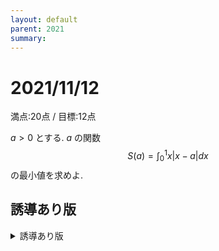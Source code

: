 ```yaml
---
layout: default
parent: 2021
summary: 
---
```


# 2021/11/12

満点:20点 / 目標:12点

$a>0$ とする. $a$ の関数
$$ S(a) = \int_0^1 x|x-a| dx $$
の最小値を求めよ.

## 誘導あり版

<details markdown="1">
<summary>誘導あり版</summary>

$a>0$ とする.

(1) $ y=x \| x-a \| $ のグラフを描け.

(2) **$a$ と $1$ の大小に注意して,** $a$ の関数
$$ S(a) = \int_0^1 x|x-a| dx $$
を $a$ の整式で表せ.

(3) $S(a)$ の最小値を求めよ.

</details>